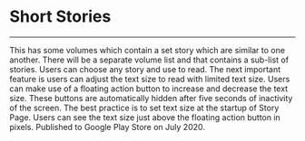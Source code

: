 # Short Stories
---

This has some volumes which contain a set story which are similar to one another. There will be a separate volume list and that contains a sub-list of stories. Users can choose any story and use to read. The next important feature is users can adjust the text size to read with limited text size. Users can make use of a floating action button to increase and decrease the text size. These buttons are automatically hidden after five seconds of inactivity of the screen. The best practice is to set text size at the startup of Story Page. Users can see the text size just above the floating action button in pixels. Published to Google Play Store on July 2020.
